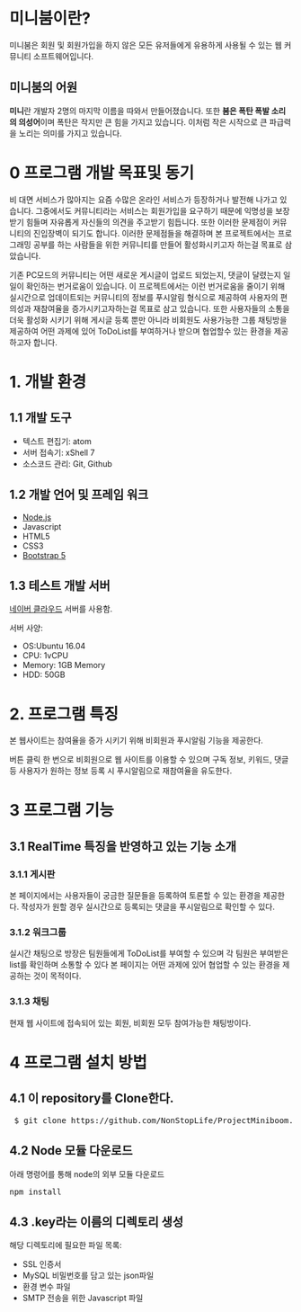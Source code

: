 # 미니붐이란?
미니붐은 회원 및 회원가입을 하지 않은 모든 유저들에게 유용하게 사용될 수 있는 웹 커뮤니티 소프트웨어입니다.

## 미니붐의 어원
**미니**란 개발자 2명의 마지막 이름을 따와서 만들어졌습니다. 또한 **붐은 폭탄 폭발 소리의 의성어**이며 폭탄은 작지만 큰 힘을 가지고 있습니다.
이처럼 작은 시작으로 큰 파급력을 노리는 의미를 가지고 있습니다.

# 0 프로그램 개발 목표및 동기
비 대면 서비스가 많아지는 요즘 수많은 온라인 서비스가 등장하거나 발전해 나가고 있습니다. 그중에서도 커뮤니티라는 서비스는 회원가입을 요구하기 때문에 익명성을 보장받기 힘들며 자유롭게 자신들의 의견을 주고받기 힘듭니다. 또한 이러한 문제점이 커뮤니티의 진입장벽이 되기도 합니다. 이러한 문제점들을 해결하며 본 프로젝트에서는 프로그래밍 공부를 하는 사람들을 위한 커뮤니티를 만들어 활성화시키고자 하는걸 목표로 삼았습니다.


기존 PC모드의 커뮤니티는 어떤 새로운 게시글이 업로드 되었는지, 댓글이 달렸는지 일일이 확인하는 번거로움이 있습니다. 이 프로젝트에서는 이런 번거로움을 줄이기 위해 실시간으로 업데이트되는 커뮤니티의 정보를 푸시알림 형식으로 제공하여 사용자의 편의성과 재참여율을 증가시키고자하는걸 목표로 삼고 있습니다. 또한 사용자들의 소통을 더욱 활성화 시키기 위해 게시글 등록 뿐만 아니라 비회원도 사용가능한 그룹 채팅방을 제공하여 어떤 과제에 있어 ToDoList를 부여하거나 받으며 협업할수 있는 환경을 제공하고자 합니다.

# 1. 개발 환경
## 1.1 개발 도구
* 텍스트 편집기: atom
* 서버 접속기: xShell 7
* 소스코드 관리: Git, Github

## 1.2 개발 언어 및 프레임 워크
* [Node.js](https://nodejs.org/)
* Javascript
* HTML5
* CSS3
* [Bootstrap 5](https://getbootstrap.com/)

## 1.3 테스트 개발 서버
[네이버 클라우드](https://www.ncloud.com/) 서버를 사용함.

서버 사양:

* OS:Ubuntu 16.04
* CPU: 1vCPU
* Memory: 1GB Memory
* HDD: 50GB

# 2. 프로그램 특징
본 웹사이트는 참여율을 증가 시키기 위해 비회원과 푸시알림 기능을 제공한다.


버튼 클릭 한 번으로 비회원으로 웹 사이트를 이용할 수 있으며 구독 정보, 키워드, 댓글 등 사용자가 원하는 정보 등록 시 푸시알림으로 재참여율을 유도한다.

# 3 프로그램 기능
## 3.1 RealTime 특징을 반영하고 있는 기능 소개

### 3.1.1 게시판
본 페이지에서는 사용자들이 궁금한 질문들을 등록하여 토론할 수 있는 환경을 제공한다.
작성자가 원할 경우 실시간으로 등록되는 댓글을 푸시알림으로 확인할 수 있다.

### 3.1.2 워크그룹
실시간 채팅으로 방장은 팀원들에게 ToDoList를 부여할 수 있으며 각 팀원은 부여받은 list를 확인하며 소통할 수 있다
본 페이지는 어떤 과제에 있어 협업할 수 있는 환경을 제공하는 것이 목적이다.

### 3.1.3 채팅
현재 웹 사이트에 접속되어 있는 회원, 비회원 모두 참여가능한 채팅방이다.

# 4 프로그램 설치 방법
## 4.1 이 repository를 Clone한다.
<pre>
 $ git clone https://github.com/NonStopLife/ProjectMiniboom.git
</pre>
## 4.2 Node 모듈 다운로드
아래 명령어를 통해 node의 외부 모듈 다운로드
<pre>
npm install
</pre>
## 4.3 .key라는 이름의 디렉토리 생성
해당 디렉토리에 필요한 파일 목록:

* SSL 인증서
* MySQL 비밀번호를 담고 있는 json파일
* 환경 변수 파일
* SMTP 전송을 위한 Javascript 파일
